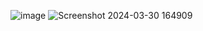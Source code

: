 ![image](https://github.com/Riyatomar14/coding-in-advance-c/assets/143107173/8cfb27af-0f0a-41ea-abde-72420be90060)
![Screenshot 2024-03-30 164909](https://github.com/Riyatomar14/coding-in-advance-c/assets/143107173/ab8854b4-c3f4-41ed-92af-90a3cccd6eb8)
